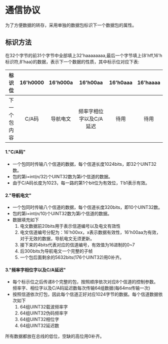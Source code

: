 通信协议
==
为了方便数据的转存，采用单独的数据包标识下一个数据包的属性。

标识方法
--
在32个字节的前31个字节中全部填上32'haaaaaaaa,最后一个字节填上{8'hff,16'h标识符,8'haa}的数据，表示下一个数据的性质，其中标示位对应下表:

| 标识位     | 16'h0000 | 16'h000a | 16'h00aa | 16'h0aaa | 16'haaaa |
| :----------: | :-----: | :-----: | :-----: | :-----: | :-----: |
| 下一个包内容 | C/A码 | 导航电文 | 频率字相位字以及C/A延迟 | 待用 | 待用 |

#### 1."C/A码"

 - 一个包同时传输八个信道的数据，每个信道长度1024bits，即32个UINT32数。
 - 包的第i=int(n/32)个UINT32数为第i个信道的数据。
 - 由于C/A码长度为1023，每一路的第1个bit位为有效位，1'b1表示有效。

#### 2."导航电文"

 - 一个包同时传输八个信道的数据，每个信道长度320bits，即10个UINT32数。
 - 包的第i=int(n/10)个UINT32数为第i个信道的数据。
 - 数据填充如下
    1. 电文数据前20bits用于表示信道编号以及电文有效性
	1. 电文信道编号分配为：16'h00xx，x表示数据有效性，16'h00aa为有效，对于无效的数据，导航电文无须更新。
	1. 接下来的4bits代表对应的信道编号，有效值为16进制的0~7
	1. 后300bits为导航电文一个完整的子帧
	1. 一个包后面剩余的5632bits(176个UINT32)用0补齐。

#### 3."频率字相位字以及C/A延迟"

 - 每个标示位之后传递8个完整的包，按照顺序依次对应8个信道的控制参数。
频率字、相位字以及C/A码延迟数每次传输64组数据(每64ms传输一次)
 - 按照信道依次打包，因此每个信道正好对应1024字节的数据。每个信道数据依次如下
	1. 64组UINT32载波频率字
	1. 64组UINT32伪码频率字
	1. 64组UINT32相位字
	1. 64组UINT32延迟数 
  
所有数据都放在总线的低位，空缺的高位用0补齐。